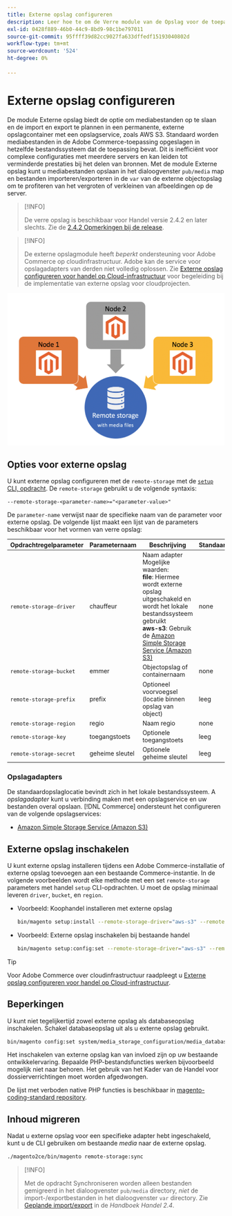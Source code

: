 ```yaml
---
title: Externe opslag configureren
description: Leer hoe te om de Verre module van de Opslag voor de toepassing van de Handel op-gebouw te vormen.
exl-id: 0428f889-46b0-44c9-8bd9-98c1be797011
source-git-commit: 95ffff39d82cc9027fa633dffedf15193040802d
workflow-type: tm+mt
source-wordcount: '524'
ht-degree: 0%

---
```


# Externe opslag configureren

De module Externe opslag biedt de optie om mediabestanden op te slaan en de import en export te plannen in een permanente, externe opslagcontainer met een opslagservice, zoals AWS S3. Standaard worden mediabestanden in de Adobe Commerce-toepassing opgeslagen in hetzelfde bestandssysteem dat de toepassing bevat. Dit is inefficiënt voor complexe configuraties met meerdere servers en kan leiden tot verminderde prestaties bij het delen van bronnen. Met de module Externe opslag kunt u mediabestanden opslaan in het dialoogvenster `pub/media` map en bestanden importeren/exporteren in de `var` van de externe objectopslag om te profiteren van het vergroten of verkleinen van afbeeldingen op de server.

>[!INFO]
>
>De verre opslag is beschikbaar voor Handel versie 2.4.2 en later slechts. Zie de [2.4.2 Opmerkingen bij de release](https://devdocs.magento.com/guides/v2.4/release-notes/open-source-2-4-2.html).

>[!INFO]
>
>De externe opslagmodule heeft _beperkt_ ondersteuning voor Adobe Commerce op cloudinfrastructuur. Adobe kan de service voor opslagadapters van derden niet volledig oplossen. Zie [Externe opslag configureren voor handel op Cloud-infrastructuur](cloud-support.md) voor begeleiding bij de implementatie van externe opslag voor cloudprojecten.

![schemaafbeelding](../../assets/configuration/remote-storage-schema.png)

## Opties voor externe opslag

U kunt externe opslag configureren met de `remote-storage` met de [`setup` CLI, opdracht](../../installation/tutorials/deployment.md). De `remote-storage` gebruikt u de volgende syntaxis:

```text
--remote-storage-<parameter-name>="<parameter-value>"
```

De `parameter-name` verwijst naar de specifieke naam van de parameter voor externe opslag. De volgende lijst maakt een lijst van de parameters beschikbaar voor het vormen van verre opslag:

| Opdrachtregelparameter | Parameternaam | Beschrijving | Standaardwaarde |
|--- |--- |--- |--- |
| `remote-storage-driver` | chauffeur | Naam adapter<br>Mogelijke waarden:<br>**file**: Hiermee wordt externe opslag uitgeschakeld en wordt het lokale bestandssysteem gebruikt <br>**aws-s3**: Gebruik de [Amazon Simple Storage Service (Amazon S3)](remote-storage-aws-s3.md) | none |
| `remote-storage-bucket` | emmer | Objectopslag of containernaam | none |
| `remote-storage-prefix` | prefix | Optioneel voorvoegsel (locatie binnen opslag van object) | leeg |
| `remote-storage-region` | regio | Naam regio | none |
| `remote-storage-key` | toegangstoets | Optionele toegangstoets | leeg |
| `remote-storage-secret` | geheime sleutel | Optionele geheime sleutel | leeg |

### Opslagadapters

De standaardopslaglocatie bevindt zich in het lokale bestandssysteem. A _opslagadapter_ kunt u verbinding maken met een opslagservice en uw bestanden overal opslaan. [!DNL Commerce] ondersteunt het configureren van de volgende opslagservices:

- [Amazon Simple Storage Service (Amazon S3)](remote-storage-aws-s3.md)

## Externe opslag inschakelen

U kunt externe opslag installeren tijdens een Adobe Commerce-installatie of externe opslag toevoegen aan een bestaande Commerce-instantie. In de volgende voorbeelden wordt elke methode met een set `remote-storage` parameters met handel `setup` CLI-opdrachten. U moet de opslag minimaal leveren `driver`, `bucket`, en `region`.

- Voorbeeld: Koophandel installeren met externe opslag

   ```bash
   bin/magento setup:install --remote-storage-driver="aws-s3" --remote-storage-bucket="myBucket" --remote-storage-region="us-east-1"
   ```

- Voorbeeld: Externe opslag inschakelen bij bestaande handel

   ```bash
   bin/magento setup:config:set --remote-storage-driver="aws-s3" --remote-storage-bucket="myBucket" --remote-storage-region="us-east-1"
   ```

>[!TIP]
>
>Voor Adobe Commerce over cloudinfrastructuur raadpleegt u [Externe opslag configureren voor handel op Cloud-infrastructuur](cloud-support.md).

## Beperkingen

U kunt niet tegelijkertijd zowel externe opslag als databaseopslag inschakelen. Schakel databaseopslag uit als u externe opslag gebruikt.

```bash
bin/magento config:set system/media_storage_configuration/media_database 0
```

Het inschakelen van externe opslag kan van invloed zijn op uw bestaande ontwikkelervaring. Bepaalde PHP-bestandsfuncties werken bijvoorbeeld mogelijk niet naar behoren. Het gebruik van het Kader van de Handel voor dossierverrichtingen moet worden afgedwongen.

De lijst met verboden native PHP functies is beschikbaar in [magento-coding-standard repository][code-standard].

## Inhoud migreren

Nadat u externe opslag voor een specifieke adapter hebt ingeschakeld, kunt u de CLI gebruiken om bestaande _media_ naar de externe opslag.

```bash
./magento2ce/bin/magento remote-storage:sync
```

>[!INFO]
>
>Met de opdracht Synchroniseren worden alleen bestanden gemigreerd in het dialoogvenster `pub/media` directory, _niet_ de import-/exportbestanden in het dialoogvenster `var` directory. Zie [Geplande import/export][import-export] in de _Handboek Handel 2.4_.

<!-- link definitions -->

[import-export]: https://docs.magento.com/user-guide/system/data-scheduled-import-export.html
[code-standard]: https://github.com/magento/magento-coding-standard/blob/develop/Magento2/Sniffs/Functions/DiscouragedFunctionSniff.php
